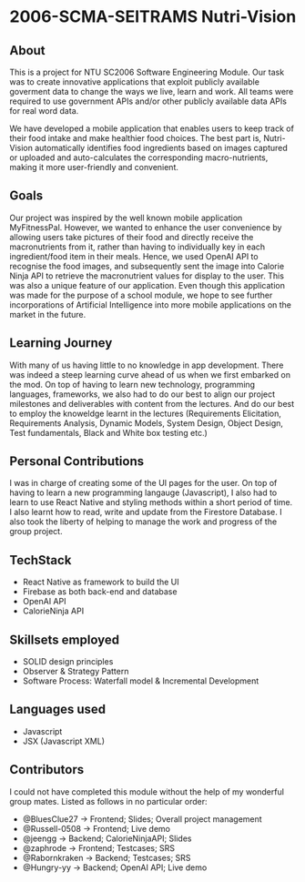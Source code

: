 # 2006-SCMA-SEITRAMS Nutri-Vision
## About 
This is a project for NTU SC2006 Software Engineering Module. Our task was to create innovative applications that exploit publicly available goverment data to change the ways we live, learn and work. All teams were required to use government APIs and/or other publicly available data APIs for real word data.

We have developed a mobile application that enables users to keep track of their food intake and make healthier food choices. The best part is, Nutri-Vision automatically identifies food ingredients based on images captured or uploaded and auto-calculates the corresponding macro-nutrients, making it more user-friendly and convenient. 

## Goals
Our project was inspired by the well known mobile application MyFitnessPal. However, we wanted to enhance the user convenience by allowing users take pictures of their food and directly receive the macronutrients from it, rather than having to individually key in each ingredient/food item in their meals. Hence, we used OpenAI API to recognise the food images, and subsequently sent the image into Calorie Ninja API to retrieve the macronutrient values for display to the user. This was also a unique feature of our application. Even though this application was made for the purpose of a school module, we hope to see further incorporations of Artificial Intelligence into more mobile applications on the market in the future. 

## Learning Journey
With many of us having little to no knowledge in app development. There was indeed a steep learning curve ahead of us when we first embarked on the mod. On top of having to learn new technology, programming languages, frameworks, we also had to do our best to align our project milestones and deliverables with content from the lectures. And do our best to employ the knoweldge learnt in the lectures (Requirements Elicitation, Requirements Analysis, Dynamic Models, System Design, Object Design, Test fundamentals, Black and White box testing etc.)

## Personal Contributions
I was in charge of creating some of the UI pages for the user. On top of having to learn a new programming langauge (Javascript), I also had to learn to use React Native and styling methods within a short period of time. I also learnt how to read, write and update from the Firestore Database. I also took the liberty of helping to manage the work and progress of the group project.  

## TechStack
- React Native as framework to build the UI
- Firebase as both back-end and database
- OpenAI API
- CalorieNinja API

## Skillsets employed
- SOLID design principles
- Observer & Strategy Pattern
- Software Process: Waterfall model & Incremental Development

## Languages used
- Javascript
- JSX (Javascript XML)

## Contributors
I could not have completed this module without the help of my wonderful group mates. Listed as follows in no particular order: 

- @BluesClue27 -> Frontend; Slides; Overall project management
- @Russell-0508 -> Frontend; Live demo
- @jeengg -> Backend; CalorieNinjaAPI; Slides
- @zaphrode -> Frontend; Testcases; SRS
- @Rabornkraken -> Backend; Testcases; SRS
- @Hungry-yy -> Backend; OpenAI API; Live demo

